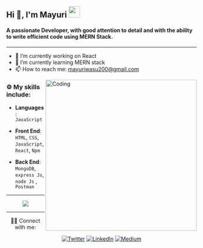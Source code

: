## Hi 👋, I'm Mayuri <img src="https://media4.giphy.com/media/PgnpGT8tJsWfNabS8d/giphy.gif" width="30"> 
#### A passionate Developer, with good attention to detail and with the ability to write efficient code using MERN Stack.
---

 - 🔭 I’m currently working on React 
 - 🌱 I’m currently learning MERN stack 
 - 📫 How to reach me: mayuriwasu200@gmail.com
<!-- - ⚡ Fun fact: I love playing Chess even though i am noob in chess -->
<img align="right" alt="Coding" width="400" src="https://cdn.dribbble.com/users/2646423/screenshots/5507196/computer.gif"/>

### :gear: My skills include:

- **Languages**: `JavaScript`

- **Front End**: `HTML`, `CSS`,  `JavaScript`, `React`, `Npm`

- **Back End**:  `MongoDB`, `express Js`, `node Js` , `Postman`


<!--  - **Programming Profiles** :  [HackerRank](https://www.hackerrank.com/) , [LeetCode](https://leetcode.com/) -->
  
---

<p align="center">
<img align="center" src="https://github-readme-stats.vercel.app/api/top-langs?username=mayuriwasu1&show_icons=true&locale=en&layout=compact&theme=tokyonight" />
</p>

---

       
  <p align="center">     
 👩‍💻 Connect with me:
  </p>
<p align="center" > <a href="https://twitter.com/sup_m_here" target="_blank"><img alt="Twitter" src="https://img.shields.io/badge/twitter-%231DA1F2.svg?&style=for-the-badge&logo=twitter&logoColor=white" /></a> <a href="https://www.linkedin.com/in/mayuri-wasu-b3b873194" target="_blank"><img alt="LinkedIn" src="https://img.shields.io/badge/linkedin-%230077B5.svg?&style=for-the-badge&logo=linkedin&logoColor=white" /></a> <a href="https://medium.com/@mayuriwasu2000" target="_blank"><img alt="Medium" src="https://img.shields.io/badge/medium-%2312100E.svg?&style=for-the-badge&logo=medium&logoColor=white" /></a> 
</p>
</p>


<!-- - 🔭 I’m currently working on ...  ✨
- 🌱 I’m currently learning ... React
- 💬 Ask me about ... 
- 📫 How to reach me: ... mayuriwasu200@gmail.com
- 😄 Pronouns: ...
- ⚡ Fun fact: ... -->
<!-- 🌱 I’m currently learning ... MERN stack 
<br/>
📫 How to reach me: ... mayuriwasu200@gmail.com -->

